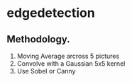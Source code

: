 # edgedetection

## Methodology.
1. Moving Average arcross 5 pictures
2. Convolve with a Gaussian 5x5 kernel
3. Use Sobel or Canny 
